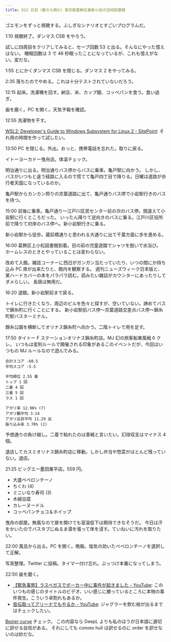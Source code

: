```yaml
---
title: 812 日目（曇のち晴れ）東京都葛飾区東新小岩の団地図書館
---
```


ゴエモンをずっと視聴する。ふしぎなシナリオとすごいプログラムだ。

1:10 視聴終了。ダンマス CSB をやろう。

試しに四周目をクリアしてみると、セーブ回数 53 と出る。そんなにやった憶えはない。
睡眠回数は 3 で 46 秒眠ったことになっているが、これも憶えがない。変だな。

1:55 とにかくダンマス CSB を閉じる。ダンマス 2 をやってみる。

2:35 落ちたのでやめる。これは十分テストされていないだろう。

12:15 起床。洗濯機を回す。納豆、米、カップ麺、コッペパンを食う。食い過ぎ。

歯を磨く。PC を開く。天気予報を確認。

12:55 洗濯物を干す。

[WSL2: Developer's Guide to Windows Subsystem for Linux 2 - SitePoint](https://www.sitepoint.com/wsl2/):
それ用の時間を作って試したい。

13:50 PC を閉じる。外出。おっと、携帯電話を忘れた。取りに戻る。

イトーヨーカドー曳舟店。体温チェック。

明治通りに出る。明治通りバス停からバスに乗車。亀戸駅に向かう。
しかし、バスがいつもと違う経路に入るので慌てて亀戸四丁目で降りる。日曜は道路が歩行者天国になっているのか。

亀戸駅からカンカン照りの京葉道路に出て、亀戸通りバス停で小岩駅行きのバスを待つ。

15:00 前後に乗車。亀戸通り～江戸川区民センター前の次のバス停。間違えて小岩駅に行くところだった。
いったん降りて逆向きのバスに乗る。江戸川区役所前で降りて対岸のバス停へ。新小岩駅行きに乗る。

新小岩駅から徒歩。蔵前橋通りと思われる大通りに出て千葉方面に歩を進める。

16:00 葛飾区上小松図書館到着。目の前の児童遊園でシャツを脱いで水浴び。
ホームレスのときとやっていることは変わらない。

改めて入館。雑誌コーナーに西日がガンガン当たっていたり、いつの間にか持ち込み PC 席が出来たりと、館内を観察する。
週刊ニューズウィーク日本版と、某ハードカバーの本をパラパラ読む。読みたい雑誌がカウンターにあったりしてダメらしい。
長居は無用だ。

16:20 退館。新小岩駅前まで戻る。

トイレに行きたくなり、周辺のビルを色々と探すが、空いていない。諦めてバスで錦糸町に行くことにする。
新小岩駅前バス停～京葉道路交差点バス停～錦糸町駅バスターミナル。

錦糸公園を横断してオリナス錦糸町へ向かう。二階トイレで用を足す。

17:50 タイトー F ステーションオリナス錦糸町店。MJ 幻の旅客船東風戦 6 クレ。
いつもは変則ルールで開催される印象があるこのイベントだが、今回はいつもの MJ ルールなので遊んでみる。

```text
合計スコア -60.5
平均スコア -5.5

平均順位 2.55 着
トップ 1 回
二着 4 回
三着 5 回
ラス 1 回

アガリ率 12.96% (7)
アガリ飜平均 3.14
アガリ巡目平均 11.29 巡
振り込み率 3.70% (2)
```

予想通りの負け越し。二着で粘れたのは善戦と言いたい。幻球収支はマイナス 4 個。

退店してカスミオリナス錦糸町店に移動。しかし弁当や惣菜がほとんど残っていない。退店。

21:25 ビッグエー墨田業平店。559 円。

* 大盛ペペロンチーノ
* ちくわ (4)
* ミニいなり寿司 (3)
* 木綿豆腐
* カレーヌードル
* コッペパンチョコ＆ホイップ

曳舟の部屋。無風なので扉を開けても室温低下は期待できなそうだ。
今日は汗をかいたのでバスタブにぬるま湯を張って体を浸す。ていねいに汚れを取りたい。

22:00 風呂から出る。PC を開く。晩飯。塩気の効いたペペロンチーノを選択して正解。

写真整理。Twitter に投稿。タイマー付け忘れ。ぶっつけ本番になってしまう。

22:50 歯を磨く。

* [【緊急事態】ラスベガスでポーカー中に事件が起きました - YouTube](https://www.youtube.com/watch?v=KGrmue3YMuU):
  このいつもの感じのタイトルのビデオ、いい感じに勝っているところに本物の事件発生。こういう卓割れもあるか。
* [皆伝取ってアリーナでもやるか - YouTube](https://www.youtube.com/watch?v=z4UVHXXaorA):
  ジャグラーを飲む絵が出るまではチェックしたい。

[Bezier curve](https://javascript.info/bezier-curve) チェック。
この内容なら DeepL よりも私のほうが日本語に適切に訳せる自信がある。
それにしても convex hull は訳せるのに order を訳せないのは妙だな。
